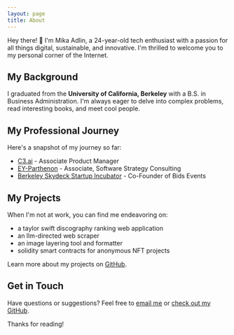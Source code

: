```yaml
---
layout: page
title: About
---
```


Hey there! 👋 I'm Mika Adlin, a 24-year-old tech enthusiast with a passion for all things digital, sustainable, and innovative. I'm thrilled to welcome you to my personal corner of the Internet.

## My Background

I graduated from the **University of California, Berkeley** with a B.S. in Business Administration. I'm always eager to delve into complex problems, read interesting books, and meet cool people.

## My Professional Journey

Here's a snapshot of my journey so far:

- [C3.ai](https://www.c3.ai) - Associate Product Manager
- [EY-Parthenon](https://www.ey.com/en_gl/parthenon) - Associate, Software Strategy Consulting
- [Berkeley Skydeck Startup Incubator](https://skydeck.berkeley.edu) - Co-Founder of Bids Events


## My Projects

When I'm not at work, you can find me endeavoring on:

- a taylor swift discography ranking web application
- an llm-directed web scraper
- an image layering tool and formatter
- solidity smart contracts for anonymous NFT projects

Learn more about my projects on [GitHub](https://github.com/lonelyheartsclubcode).

## Get in Touch

Have questions or suggestions? Feel free to [email me](mailto:mikhail.adlin@gmail.com) or [check out my GitHub](https://github.com/lonelyheartsclubcode).

Thanks for reading!
